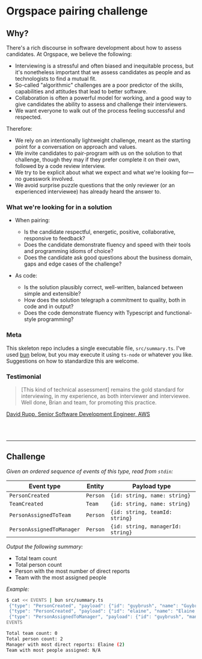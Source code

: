 # Orgspace pairing challenge

## Why?

There's a rich discourse in software development about how to assess candidates. At Orgspace, we believe the following:

* Interviewing is a stressful and often biased and inequitable process, but it's nonetheless important that we assess candidates as people and as technologists to find a mutual fit.
* So-called "algorithmic" challenges are a poor predictor of the skills, capabilities and attitudes that lead to better software. 
* Collaboration is often a powerful model for working, and a good way to give candidates the ability to assess and challenge their interviewers.
* We want everyone to walk out of the process feeling successful and respected.

Therefore:

* We rely on an intentionally lightweight challenge, meant as the starting point for a conversation on approach and values.
* We invite candidates to pair-program with us on the solution to that challenge, though they may if they prefer complete it on their own, followed by a code review interview.
* We try to be explicit about what we expect and what we're looking for—no guesswork involved.
* We avoid surprise puzzle questions that the only reviewer (or an experienced interviewee) has already heard the answer to.

### What we're looking for in a solution

* When pairing:
  * Is the candidate respectful, energetic, positive, collaborative, responsive to feedback?
  * Does the candidate demonstrate fluency and speed with their tools and programming idioms of choice?
  * Does the candidate ask good questions about the business domain, gaps and edge cases of the challenge?

* As code:
  * Is the solution plausibly correct, well-written, balanced between simple and extensible?
  * How does the solution telegraph a commitment to quality, both in code and in output?
  * Does the code demonstrate fluency with Typescript and functional-style programming?

### Meta

This skeleton repo includes a single executable file, `src/summary.ts`. I've used [bun](https://bun.sh/) below, but you may execute it using `ts-node` or whatever you like. Suggestions on how to standardize this are welcome.

### Testimonial

> [This kind of technical assessment] remains the gold standard for interviewing, in my experience, as both interviewer and interviewee. Well done, Brian and team, for promoting this practice.

[David Rupp, Senior Software Development Engineer, AWS](https://www.linkedin.com/posts/davidrupp_github-orgspaceiopairing-exercise-orgspace-activity-7030520175439343616-cdIQ)

<br>
<br>
<hr>

## Challenge

*Given an ordered sequence of events of this type, read from `stdin`:*

| Event type                | Entity   | Payload type                        |
| ------------------------- | -------- | ----------------------------------- |
| `PersonCreated`           | `Person` | `{id: string, name: string}`        |
| `TeamCreated`             | `Team`   | `{id: string, name: string}`        |
| `PersonAssignedToTeam`    | `Person` | `{id: string, teamId: string}`      |
| `PersonAssignedToManager` | `Person` | `{id: string, managerId: string}`   |

*Output the following summary:*

* Total team count
* Total person count
* Person with the most number of direct reports
* Team with the most assigned people

*Example:*

```sh
$ cat << EVENTS | bun src/summary.ts
 {"type": "PersonCreated", "payload": {"id": "guybrush", "name": "Guybrush Threepwood"}}
 {"type": "PersonCreated", "payload": {"id": "elaine", "name": "Elaine Marley"}}
 {"type": "PersonAssignedToManager", "payload": {"id": "guybrush", "managerId": "elaine"}}
EVENTS

Total team count: 0
Total person count: 2
Manager with most direct reports: Elaine (2)
Team with most people assigned: N/A
```
